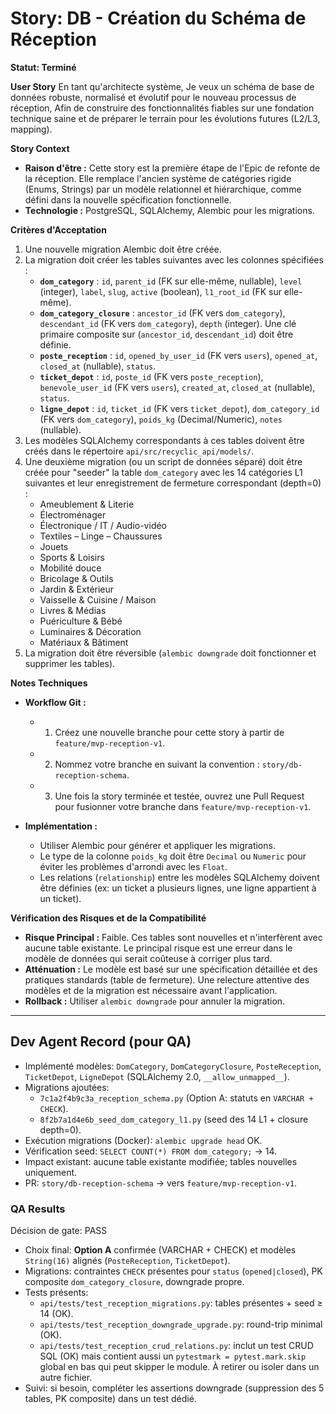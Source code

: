 # Story: DB - Création du Schéma de Réception

**Statut: Terminé**

**User Story**
En tant qu'architecte système,
Je veux un schéma de base de données robuste, normalisé et évolutif pour le nouveau processus de réception,
Afin de construire des fonctionnalités fiables sur une fondation technique saine et de préparer le terrain pour les évolutions futures (L2/L3, mapping).

**Story Context**

*   **Raison d'être :** Cette story est la première étape de l'Epic de refonte de la réception. Elle remplace l'ancien système de catégories rigide (Enums, Strings) par un modèle relationnel et hiérarchique, comme défini dans la nouvelle spécification fonctionnelle.
*   **Technologie :** PostgreSQL, SQLAlchemy, Alembic pour les migrations.

**Critères d'Acceptation**

1.  Une nouvelle migration Alembic doit être créée.
2.  La migration doit créer les tables suivantes avec les colonnes spécifiées :
    *   **`dom_category`** : `id`, `parent_id` (FK sur elle-même, nullable), `level` (integer), `label`, `slug`, `active` (boolean), `l1_root_id` (FK sur elle-même).
    *   **`dom_category_closure`** : `ancestor_id` (FK vers `dom_category`), `descendant_id` (FK vers `dom_category`), `depth` (integer). Une clé primaire composite sur (`ancestor_id`, `descendant_id`) doit être définie.
    *   **`poste_reception`** : `id`, `opened_by_user_id` (FK vers `users`), `opened_at`, `closed_at` (nullable), `status`.
    *   **`ticket_depot`** : `id`, `poste_id` (FK vers `poste_reception`), `benevole_user_id` (FK vers `users`), `created_at`, `closed_at` (nullable), `status`.
    *   **`ligne_depot`** : `id`, `ticket_id` (FK vers `ticket_depot`), `dom_category_id` (FK vers `dom_category`), `poids_kg` (Decimal/Numeric), `notes` (nullable).
3.  Les modèles SQLAlchemy correspondants à ces tables doivent être créés dans le répertoire `api/src/recyclic_api/models/`.
4.  Une deuxième migration (ou un script de données séparé) doit être créée pour "seeder" la table `dom_category` avec les 14 catégories L1 suivantes et leur enregistrement de fermeture correspondant (depth=0) :
    *   Ameublement & Literie
    *   Électroménager
    *   Électronique / IT / Audio-vidéo
    *   Textiles – Linge – Chaussures
    *   Jouets
    *   Sports & Loisirs
    *   Mobilité douce
    *   Bricolage & Outils
    *   Jardin & Extérieur
    *   Vaisselle & Cuisine / Maison
    *   Livres & Médias
    *   Puériculture & Bébé
    *   Luminaires & Décoration
    *   Matériaux & Bâtiment
5.  La migration doit être réversible (`alembic downgrade` doit fonctionner et supprimer les tables).

**Notes Techniques**

*   **Workflow Git :**
    *   1. Créez une nouvelle branche pour cette story à partir de `feature/mvp-reception-v1`.
    *   2. Nommez votre branche en suivant la convention : `story/db-reception-schema`.
    *   3. Une fois la story terminée et testée, ouvrez une Pull Request pour fusionner votre branche dans `feature/mvp-reception-v1`.

*   **Implémentation :**
    *   Utiliser Alembic pour générer et appliquer les migrations.
    *   Le type de la colonne `poids_kg` doit être `Decimal` ou `Numeric` pour éviter les problèmes d'arrondi avec les `Float`.
    *   Les relations (`relationship`) entre les modèles SQLAlchemy doivent être définies (ex: un ticket a plusieurs lignes, une ligne appartient à un ticket).

**Vérification des Risques et de la Compatibilité**

*   **Risque Principal :** Faible. Ces tables sont nouvelles et n'interfèrent avec aucune table existante. Le principal risque est une erreur dans le modèle de données qui serait coûteuse à corriger plus tard.
*   **Atténuation :** Le modèle est basé sur une spécification détaillée et des pratiques standards (table de fermeture). Une relecture attentive des modèles et de la migration est nécessaire avant l'application.
*   **Rollback :** Utiliser `alembic downgrade` pour annuler la migration.

---

## Dev Agent Record (pour QA)

- Implémenté modèles: `DomCategory`, `DomCategoryClosure`, `PosteReception`, `TicketDepot`, `LigneDepot` (SQLAlchemy 2.0, `__allow_unmapped__`).
- Migrations ajoutées:
  - `7c1a2f4b9c3a_reception_schema.py` (Option A: statuts en `VARCHAR + CHECK`).
  - `8f2b7a1d4e6b_seed_dom_category_l1.py` (seed des 14 L1 + closure depth=0).
- Exécution migrations (Docker): `alembic upgrade head` OK.
- Vérification seed: `SELECT COUNT(*) FROM dom_category;` → 14.
- Impact existant: aucune table existante modifiée; tables nouvelles uniquement.
- PR: `story/db-reception-schema` → vers `feature/mvp-reception-v1`.

### QA Results

Décision de gate: PASS

- Choix final: **Option A** confirmée (VARCHAR + CHECK) et modèles `String(16)` alignés (`PosteReception`, `TicketDepot`).
- Migrations: contraintes `CHECK` présentes pour `status` (`opened|closed`), PK composite `dom_category_closure`, downgrade propre.
- Tests présents:
  - `api/tests/test_reception_migrations.py`: tables présentes + seed ≥ 14 (OK).
  - `api/tests/test_reception_downgrade_upgrade.py`: round-trip minimal (OK).
  - `api/tests/test_reception_crud_relations.py`: inclut un test CRUD SQL (OK) mais contient aussi un `pytestmark = pytest.mark.skip` global en bas qui peut skipper le module. À retirer ou isoler dans un autre fichier.
- Suivi: si besoin, compléter les assertions downgrade (suppression des 5 tables, PK composite) dans un test dédié.
